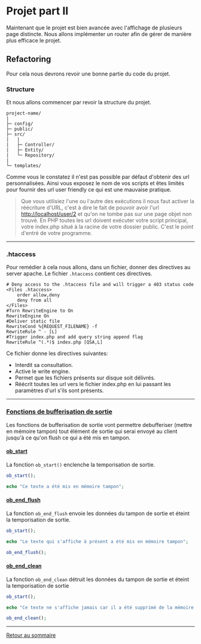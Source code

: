# Projet part II

Maintenant que le projet est bien avancée avec l'affichage de plusieurs page distincte. Nous allons implémenter un router afin de gérer de manière plus efficace le projet.

## Refactoring

Pour cela nous devrons revoir une bonne partie du code du projet.

### Structure

Et nous allons commencer par revoir la structure du projet.

    project-name/
    |
    ├─ config/
    ├─ public/
    ├─ src/
	|	|
	|	├─ Controller/
	|	├─ Entity/
	|	└─ Repository/
	|
    └─ templates/

Comme vous le constatez il n'est pas possible par défaut d'obtenir des url personnalisées. Ainsi vous exposez le nom de vos scripts et êtes limités pour fournir des url user friendly ce qui est une mauvaise pratique.

> Que vous utilisiez l'une ou l'autre des exécutions il nous faut activer la réécriture d'URL, c'est à dire le fait de pouvoir avoir l'url [http://localhost/user/2](http://localhost/user/2) et qu'on ne tombe pas sur une page objet non trouvé. En PHP toutes les url doivent exécuter votre script principal, votre index.php situé à la racine de votre dossier public. C'est le point d'entré de votre programme.

----------

### .htaccess

Pour remédier à cela nous allons, dans un fichier, donner des directives au server apache. Le fichier `.htaccess` contient ces directives.

```
# Deny access to the .htaccess file and will trigger a 403 status code
<Files .htaccess>
    order allow,deny
    deny from all
</Files>
#Turn RewriteEngine to On
RewriteEngine On
#Deliver static file
RewriteCond %{REQUEST_FILENAME} -f
RewriteRule ^ - [L]
#Trigger index.php and add query string append flag
RewriteRule ^(.*)$ index.php [QSA,L]
```

Ce fichier donne les directives suivantes:

-   Interdit sa consultation.
-   Active le write engine.
-   Permet que les fichiers présents sur disque soit délivrés.
-   Réécrit toutes les url vers le fichier index.php en lui passant les paramètres d'url s'ils sont présents.

----------

### [Fonctions de bufferisation de sortie](https://www.php.net/manual/fr/ref.outcontrol.php)

Les fonctions de bufferisation de sortie vont permettre debufferiser (mettre en mémoire tampon) tout élément de sortie qui serai envoyé au client jusqu'à ce qu'on flush ce qui a été mis en tampon.

#### [ob_start](https://www.php.net/manual/fr/function.ob-start.php)

La fonction `ob_start()` enclenche la temporisation de sortie.

```php
ob_start();

echo "Ce texte a été mis en mémoire tampon";
```

#### [ob_end_flush](https://www.php.net/manual/fr/function.ob-end-flush.php)

La fonction `ob_end_flush` envoie les données du tampon de sortie et éteint la temporisation de sortie.

```php
ob_start();

echo "Le texte qui s'affiche à présent a été mis en mémoire tampon";

ob_end_flush();
```

#### [ob_end_clean](https://www.php.net/manual/fr/function.ob-end-clean.php)

La fonction `ob_end_clean` détruit les données du tampon de sortie et éteint la temporisation de sortie

```php
ob_start();

echo "Ce texte ne s'affiche jamais car il a été supprimé de la mémoire tampon";

ob_end_clean();
```

----------

[Retour au sommaire](00_sommaire.md)